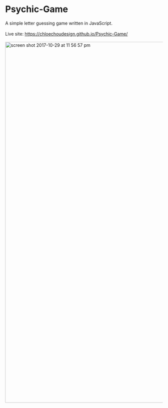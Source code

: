 # Psychic-Game
A simple letter guessing game written in JavaScript.
<br />
<br />
Live site: https://chloechoudesign.github.io/Psychic-Game/
<br />
<br />
<img width="1149" alt="screen shot 2017-10-29 at 11 56 57 pm" src="https://user-images.githubusercontent.com/28972721/32158246-fdeb0994-bd04-11e7-9249-685af85d7d4f.png">
